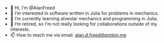 - 👋 Hi, I’m @AlanFreed
- 👀 I’m interested in software written in Julia for problems in mechanics.
- 🌱 I’m currently learning alveolar mechanics and programming in Julia.
- 💞️ I’m retired, so I'm not really looking for collaborations outside of my interests.
- 📫 How to reach me via email: alan.d.freed@proton.me

<!---
AlanFreed/AlanFreed is a ✨ special ✨ repository because its `README.md` (this file) appears on your GitHub profile.
You can click the Preview link to take a look at your changes.
--->
